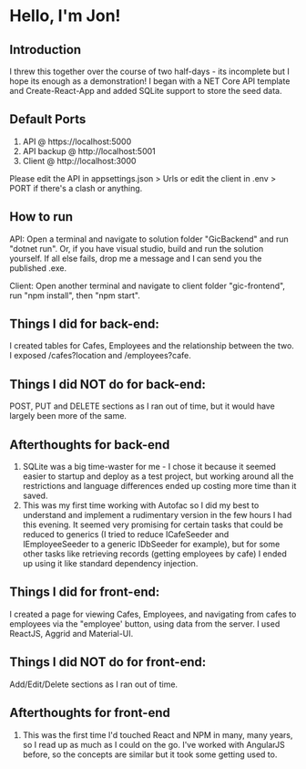 # Hello, I'm Jon!


## Introduction
I threw this together over the course of two half-days - its incomplete but I hope its enough as a demonstration!
I began with a NET Core API template and Create-React-App and added SQLite support to store the seed data.

## Default Ports
1. API @ https://localhost:5000
2. API backup @ http://localhost:5001
3. Client @ http://localhost:3000

Please edit the API in appsettings.json > Urls or edit the client in .env > PORT if there's a clash or anything.

## How to run
API:
Open a terminal and navigate to solution folder "GicBackend" and run "dotnet run". 
Or, if you have visual studio, build and run the solution yourself.
If all else fails, drop me a message and I can send you the published .exe.

Client:
Open another terminal and navigate to client folder "gic-frontend", run "npm install", then "npm start".


## Things I did for back-end:
I created tables for Cafes, Employees and the relationship between the two.
I exposed /cafes?location and /employees?cafe.

## Things I did NOT do for back-end:
POST, PUT and DELETE sections as I ran out of time, but it would have largely been more of the same.

## Afterthoughts for back-end
1. SQLite was a big time-waster for me - I chose it because it seemed easier to startup and deploy as a test project, but working around all the restrictions and language differences ended up costing more time than it saved. 
2. This was my first time working with Autofac so I did my best to understand and implement a rudimentary version in the few hours I had this evening. It seemed very promising for certain tasks that could be reduced to generics (I tried to reduce ICafeSeeder and IEmployeeSeeder to a generic IDbSeeder for example), but for some other tasks like retrieving records (getting employees by cafe) I ended up using it like standard dependency injection.


## Things I did for front-end:
I created a page for viewing Cafes, Employees, and navigating from cafes to employees via the "employee' button, using data from the server.
I used ReactJS, Aggrid and Material-UI.

## Things I did NOT do for front-end:
Add/Edit/Delete sections as I ran out of time.

## Afterthoughts for front-end
1. This was the first time I'd touched React and NPM in many, many years, so I read up as much as I could on the go. I've worked with AngularJS before, so the concepts are similar but it took some getting used to.
